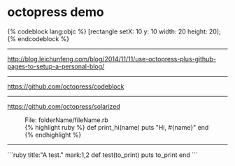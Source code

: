 <h1>octopress demo</h1>

{% codeblock lang:objc %}
[rectangle setX: 10 y: 10 width: 20 height: 20];
{% endcodeblock %}

<hr>
<a target="_blank" href="http://blog.leichunfeng.com/blog/2014/11/11/use-octopress-plus-github-pages-to-setup-a-personal-blog/">http://blog.leichunfeng.com/blog/2014/11/11/use-octopress-plus-github-pages-to-setup-a-personal-blog/</a>

<hr>
<a target="_blank" href="https://github.com/octopress/codeblock">https://github.com/octopress/codeblock</a>


<hr>
<a target="_blank" href="https://github.com/octopress/solarized">https://github.com/octopress/solarized</a>

<figure>
  <figcaption>File: folderName/fileName.rb</figcaption>
  {% highlight ruby %}
  def print_hi(name)
    puts "Hi, #{name}"
  end
  {% endhighlight %}
</figure>

<hr>
```ruby title:"A test." mark:1,2
def test(to_print)
  puts to_print
end
```